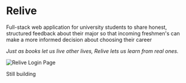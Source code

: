 # Relive
Full-stack web application for university students to share honest, structured feedback about their major so that incoming freshmen's can make a more informed decision about choosing their career

_Just as books let us live other lives, Relive lets us learn from real ones._

![Relive Login Page](https://github.com/user-attachments/assets/48be248e-e525-47f4-a4b9-d4125d58584d)

Still building
